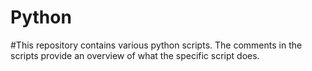 # Python
#This repository contains various python scripts. The comments in the scripts provide an overview of what the specific script does. 
